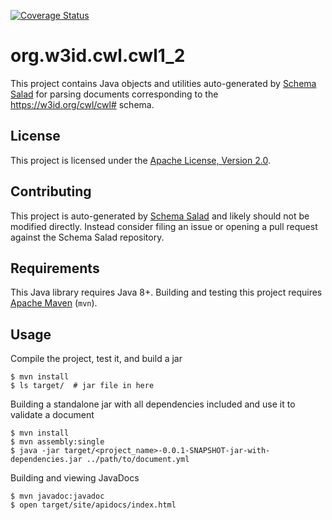 [![Coverage Status](https://coveralls.io/repos/github/common-workflow-lab/cwljava/badge.svg)](https://coveralls.io/github/common-workflow-lab/cwljava)

# org.w3id.cwl.cwl1_2

This project contains Java objects and utilities  auto-generated by <a href="https://github.com/common-workflow-language/schema_salad">Schema Salad</a> for parsing documents corresponding to the https://w3id.org/cwl/cwl# schema.

## License

This project is licensed under the [Apache License, Version 2.0](https://www.apache.org/licenses/LICENSE-2.0.txt).

## Contributing

This project is auto-generated by [Schema Salad](https://github.com/common-workflow-language/schema_salad)
and likely should not be modified directly. Instead consider filing an issue or opening
a pull request against the Schema Salad repository.

## Requirements

This Java library requires Java 8+. Building and testing this project requires
[Apache Maven](https://maven.apache.org/) (``mvn``).

## Usage

Compile the project, test it, and build a jar

    $ mvn install
    $ ls target/  # jar file in here

Building a standalone jar with all dependencies included and use it to validate a document

    $ mvn install
    $ mvn assembly:single
    $ java -jar target/<project_name>-0.0.1-SNAPSHOT-jar-with-dependencies.jar ../path/to/document.yml

Building and viewing JavaDocs

    $ mvn javadoc:javadoc
    $ open target/site/apidocs/index.html
